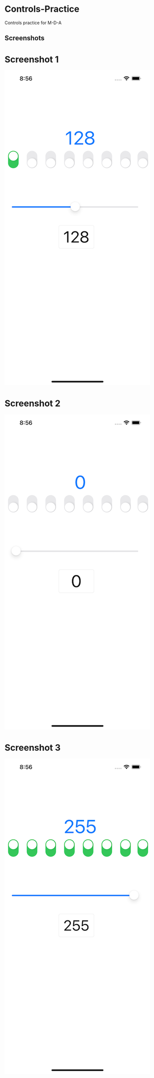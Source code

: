 # Controls-Practice

Controls practice for M-D-A

## Screenshots

# Screenshot 1
![Screenshot1](https://github.com/Simimi-dot/Controls-Practice/blob/main/ScreenShots/Screenshot1.png?raw=true)

# Screenshot 2
![Screenshot2](https://github.com/Simimi-dot/Controls-Practice/blob/main/ScreenShots/Screenshot2.png?raw=true)

# Screenshot 3
![Screenshot3](https://github.com/Simimi-dot/Controls-Practice/blob/main/ScreenShots/Screenshot3.png?raw=true)
